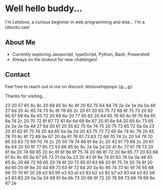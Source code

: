 # Well hello buddy...

I'm Letslove, a curious beginner in web programming and else...
I'm a Ubuntu user

## About Me

- Currently exploring Javascript, typeScript, Python, Bash, Powershell
- Always on the lookout for new challenges!

## Contact

Feel free to reach out to me on discord :letslovehippopo (≧◡≦) 

Thanks for visiting...

23 20 57 65 6c 6c 20 68 65 6c 6c 6f 20 62 75 64 64 79 2e 2e 2e 
0a 0a 49 27 6d 20 4c 65 74 73 6c 6f 76 65 2c 20 61 20 63 75 
72 69 6f 75 73 20 62 65 67 69 6e 6e 65 72 20 69 6e 20 77 65 
62 20 64 65 76 65 6c 6f 70 6d 65 6e 74 2c 20 70 72 6f 67 
72 61 6d 6d 69 6e 67 20 61 6e 64 20 65 6c 73 65 2e 2e 2e 
0a 49 27 6d 20 61 20 55 62 75 6e 74 75 20 75 73 65 72 0a 
0a 23 20 41 62 6f 75 74 20 4d 65 0a 0a 2d 20 43 75 72 72 
65 6e 74 6c 79 20 65 78 70 6c 6f 72 69 6e 67 20 4a 61 76 
61 73 63 72 69 70 74 2c 20 54 79 70 65 53 63 72 69 70 74 
2c 20 50 79 74 68 6f 6e 2c 20 42 61 73 68 2c 20 61 6e 64 
20 50 6f 77 65 72 53 68 65 6c 6c 2e 0a 2d 20 41 6c 77 
61 79 73 20 6f 6e 20 74 68 65 20 6c 6f 6f 6b 6f 75 74 
20 66 6f 72 20 6e 65 77 20 63 68 61 6c 6c 65 6e 67 65 
73 21 0a 0a 23 20 43 6f 6e 74 61 63 74 0a 0a 46 65 65 
6c 20 66 72 65 65 20 74 6f 20 72 65 61 63 68 20 6f 75 
74 20 74 6f 20 6d 65 20 6f 6e 20 44 69 73 63 6f 72 64 
20 3a 6c 65 74 73 6c 6f 76 65 68 69 70 70 6f 20 28 e3 
83 95 e3 83 a1 e3 83 b2 e3 82 b7 e3 83 b4 e3 82 b8 e3 
83 83 29 0a 0a 54 68 61 6e 6b 73 20 66 6f 72 20 76 
69 73 69 74 69 6e 67 2e

<!---
letslovesailors/letslovesailors is a ✨ special ✨ repository because its `README.md` (this file) appears on your GitHub profile.
You can click the Preview link to take a look at your changes.
--->
